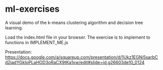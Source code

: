 ml-exercises
=======

A visual demo of the k-means clustering algorithm and decision tree learning.

Load the index.html file in your browser.
The exercise is to implement to functions in IMPLEMENT_ME.js

Presentation: https://docs.google.com/a/squareup.com/presentation/d/1Ukz1EGNi5sarbCd2iadYGkIoPLaHOD3oRaCX9tKa1xw/edit#slide=id.g26603de10_0124
